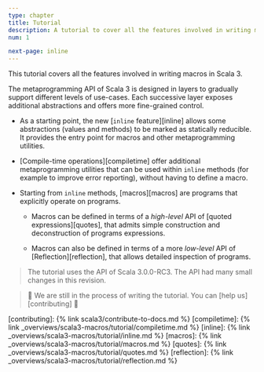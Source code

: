```yaml
---
type: chapter
title: Tutorial
description: A tutorial to cover all the features involved in writing macros in Scala 3.
num: 1

next-page: inline
---
```


This tutorial covers all the features involved in writing macros in Scala 3.

The metaprogramming API of Scala 3 is designed in layers to gradually
support different levels of use-cases. Each successive layer exposes additional
abstractions and offers more fine-grained control.

- As a starting point, the new [`inline` feature][inline] allows some abstractions (values and methods) to be marked as statically reducible.
  It provides the entry point for macros and other metaprogramming utilities.

- [Compile-time operations][compiletime] offer additional metaprogramming utilities that can be used within `inline` methods (for example to improve error reporting), without having to define a macro.

- Starting from `inline` methods, [macros][macros] are programs that explicitly operate on programs.

  - Macros can be defined in terms of a _high-level_ API of [quoted expressions][quotes], that admits simple construction and deconstruction of programs expressions.

  - Macros can also be defined in terms of a more _low-level_ API of [Reflection][reflection], that allows detailed inspection of programs.

> The tutorial uses the API of Scala 3.0.0-RC3. The API had many small changes in this revision.

> 🚧 We are still in the process of writing the tutorial. You can [help us][contributing] 🚧

[contributing]: {% link scala3/contribute-to-docs.md %}
[compiletime]: {% link _overviews/scala3-macros/tutorial/compiletime.md %}
[inline]: {% link _overviews/scala3-macros/tutorial/inline.md %}
[macros]: {% link _overviews/scala3-macros/tutorial/macros.md %}
[quotes]: {% link _overviews/scala3-macros/tutorial/quotes.md %}
[reflection]: {% link _overviews/scala3-macros/tutorial/reflection.md %}

